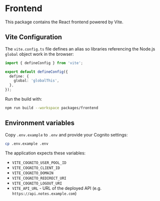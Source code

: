 # Frontend

This package contains the React frontend powered by Vite.

## Vite Configuration

The `vite.config.ts` file defines an alias so libraries referencing the Node.js
`global` object work in the browser:

```ts
import { defineConfig } from 'vite';

export default defineConfig({
  define: {
    global: 'globalThis',
  },
});
```

Run the build with:

```bash
npm run build --workspace packages/frontend
```

## Environment variables

Copy `.env.example` to `.env` and provide your Cognito settings:

```bash
cp .env.example .env
```

The application expects these variables:

- `VITE_COGNITO_USER_POOL_ID`
- `VITE_COGNITO_CLIENT_ID`
- `VITE_COGNITO_DOMAIN`
- `VITE_COGNITO_REDIRECT_URI`
- `VITE_COGNITO_LOGOUT_URI`
- `VITE_API_URL` - URL of the deployed API (e.g. `https://api.notes.example.com`)
